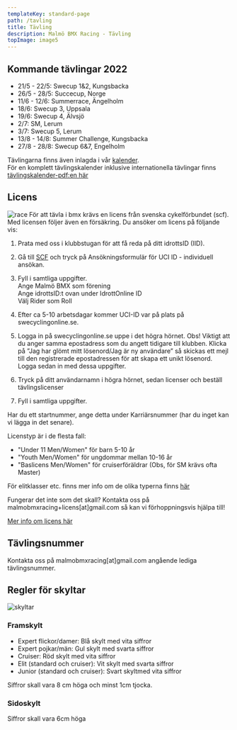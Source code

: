 ```yaml
---
templateKey: standard-page
path: /tavling
title: Tävling
description: Malmö BMX Racing - Tävling
topImage: image5
---
```


## Kommande tävlingar 2022
* 21/5 - 22/5: Swecup 1&2, Kungsbacka  
* 26/5 - 28/5: Succecup, Norge  
* 11/6 - 12/6: Summerrace, Ängelholm  
* 18/6: Swecup 3, Uppsala  
* 19/6: Swecup 4, Älvsjö  
* 2/7: SM, Lerum  
* 3/7: Swecup 5, Lerum  
* 13/8 - 14/8: Summer Challenge, Kungsbacka  
* 27/8 - 28/8: Swecup 6&7, Engelholm  

Tävlingarna finns även inlagda i vår [kalender](/kalender).  
För en komplett tävlingskalender inklusive internationella tävlingar finns [tävlingskalender-pdf:en här](Tävlingskalender_BMX_2022-vers20jan.pdf)

## Licens
![race](/img/race.jpg#right)
För att tävla i bmx krävs en licens från svenska cykelförbundet (scf). Med licensen följer även en försäkring. Du ansöker om licens på följande vis:  

1. Prata med oss i klubbstugan för att få reda på ditt idrottsID (IID).  

2. Gå till [SCF](https://scf.se/forbundet/tavlingsverksamhet/arrangera-tavling/nytt-fran-uci/) och tryck på Ansökningsformulär för UCI ID - individuell ansökan. 

3. Fyll i samtliga uppgifter.  
Ange Malmö BMX som förening  
Ange idrottsID:t ovan under IdrottOnline ID  
Välj Rider som Roll  

4. Efter ca 5-10 arbetsdagar kommer UCI-ID var på plats på swecyclingonline.se.  

5. Logga in på swecyclingonline.se uppe i det högra hörnet. Obs! Viktigt att du anger samma epostadress som du angett tidigare till klubben. Klicka på ”Jag har glömt mitt lösenord/Jag är ny användare” så skickas ett mejl till den registrerade epostadressen för att skapa ett unikt lösenord. Logga sedan in med dessa uppgifter.  

6. Tryck på ditt användarnamn i högra hörnet, sedan licenser och beställ tävlingslicenser  

7. Fyll i samtliga uppgifter.

Har du ett startnummer, ange detta under Karriärsnummer (har du inget kan vi lägga in det senare).  

Licenstyp är i de flesta fall:  
* "Under 11 Men/Women" för barn 5-10 år  
* "Youth Men/Women" för ungdommar mellan 10-16 år  
* "Baslicens Men/Women" för cruiserföräldrar (Obs, för SM krävs ofta Master)  

För elitklasser etc. finns mer info om de olika typerna finns [här](https://scf.se/forbundet/tavlingsavgifter/licensavgifter-2022/)

Fungerar det inte som det skall? Kontakta oss på malmobmxracing+licens[at]gmail.com så kan vi förhoppningsvis hjälpa till!

[Mer info om licens här](https://scf.se/forbundet/tavlingsverksamhet/tavlingslicens-chip-och-forsakringar/)

## Tävlingsnummer
Kontakta oss på malmobmxracing[at]gmail.com angående lediga tävlingsnummer.

## Regler för skyltar

![skyltar](/img/skyltar.png#stretch)
### Framskylt
* Expert flickor/damer: Blå skylt med vita siffror  
* Expert pojkar/män: Gul skylt med svarta siffror  
* Cruiser: Röd skylt med vita siffror  
* Elit (standard och cruiser):  Vit skylt med svarta siffror  
* Junior (standard och cruiser): Svart skyltmed vita siffror  

Siffror skall vara 8 cm höga och minst 1cm tjocka.
### Sidoskylt
Siffror skall vara 6cm höga